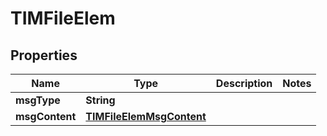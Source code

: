 

# TIMFileElem


## Properties

| Name | Type | Description | Notes |
|------------ | ------------- | ------------- | -------------|
|**msgType** | **String** |  |  |
|**msgContent** | [**TIMFileElemMsgContent**](TIMFileElemMsgContent.md) |  |  |



